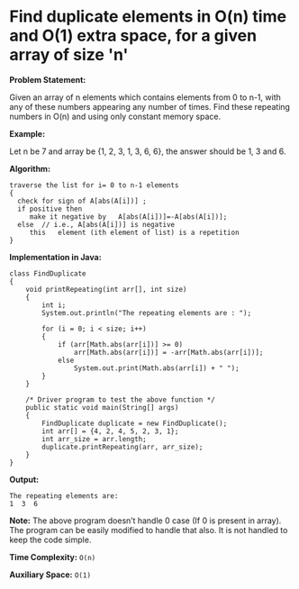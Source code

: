 # Find duplicate elements in O(n) time and O(1) extra space, for a given array of size 'n'

**Problem Statement:**

Given an array of n elements which contains elements from 0 to n-1, with any of these numbers appearing any number of times. Find these repeating numbers in O(n) and using only constant memory space.

**Example:**

Let n be 7 and array be {1, 2, 3, 1, 3, 6, 6}, the answer should be 1, 3 and 6.

**Algorithm:**

```
traverse the list for i= 0 to n-1 elements
{
  check for sign of A[abs(A[i])] ;
  if positive then
     make it negative by   A[abs(A[i])]=-A[abs(A[i])];
  else  // i.e., A[abs(A[i])] is negative
     this   element (ith element of list) is a repetition
}
```

**Implementation in Java:**

```
class FindDuplicate
{
    void printRepeating(int arr[], int size)
    {
        int i;  
        System.out.println("The repeating elements are : ");
    
        for (i = 0; i < size; i++)
        {
            if (arr[Math.abs(arr[i])] >= 0)
                arr[Math.abs(arr[i])] = -arr[Math.abs(arr[i])];
            else
                System.out.print(Math.abs(arr[i]) + " ");
        }         
    } 
 
    /* Driver program to test the above function */
    public static void main(String[] args) 
    {
        FindDuplicate duplicate = new FindDuplicate();
        int arr[] = {4, 2, 4, 5, 2, 3, 1};
        int arr_size = arr.length;
        duplicate.printRepeating(arr, arr_size);
    }
}
```

**Output:**

```
The repeating elements are:
1  3  6
```

**Note:** The above program doesn’t handle 0 case (If 0 is present in array). The program can be easily modified to handle that also. It is not handled to keep the code simple.

**Time Complexity:** `O(n)`

**Auxiliary Space:** `O(1)`